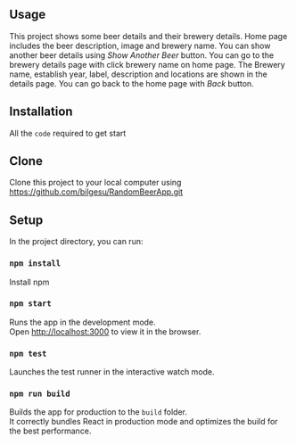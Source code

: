 ## Usage
This project shows some beer details and their brewery details. Home page includes the beer description, image and brewery name. You can show another beer details using *Show Another Beer* button. You can go to the brewery details page with click brewery name on home page. The Brewery name, establish year, label, description and locations are shown in the details page. You can go back to the home page with *Back* button.


## Installation

All the `code` required to get start

## Clone

Clone this project to your local computer using https://github.com/bilgesu/RandomBeerApp.git


## Setup

In the project directory, you can run:

### `npm install`

Install npm

### `npm start`

Runs the app in the development mode.<br />
Open [http://localhost:3000](http://localhost:3000) to view it in the browser.

### `npm test`

Launches the test runner in the interactive watch mode.<br />

### `npm run build`

Builds the app for production to the `build` folder.<br />
It correctly bundles React in production mode and optimizes the build for the best performance.


